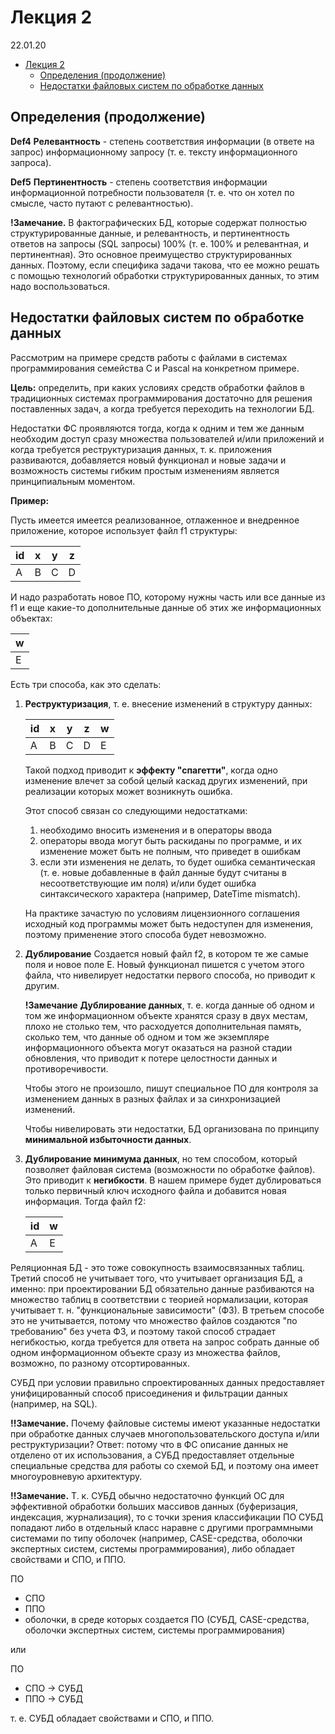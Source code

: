 # Лекция 2

22.01.20

- [Лекция 2](#Лекция-2)
  - [Определения (продолжение)](#Определения-продолжение)
  - [Недостатки файловых систем по обработке данных](#Недостатки-файловых-систем-по-обработке-данных)

## Определения (продолжение)

__Def4__ __Релевантность__ - степень соответствия информации (в ответе на запрос) информационному запросу (т. е. тексту информационного запроса).

__Def5__ __Пертинентность__ - степень соответствия информации информационной потребности пользователя (т. е. что он хотел по смысле, часто путают с релевантностью).

__!Замечание.__ В фактографических БД, которые содержат полностью структурированные данные, и релевантность, и пертинентность ответов на запросы (SQL запросы) 100% (т. е. 100% и релевантная, и пертинентная). Это основное преимущество структурированных данных. Поэтому, если специфика задачи такова, что ее можно решать с помощью технологий обработки структурированных данных, то этим надо воспользоваться.

## Недостатки файловых систем по обработке данных

Рассмотрим на примере средств работы с файлами в системах программирования семейства C и Pascal на конкретном примере.

__Цель:__ определить, при каких условиях средств обработки файлов в традиционных системах программирования достаточно для решения поставленных задач, а когда требуется переходить на технологии БД.

Недостатки ФС проявляются тогда, когда к одним и тем же данным необходим доступ сразу множества пользователей и/или приложений и когда требуется реструктуризация данных, т. к. приложения развиваются, добавляется новый функционал и новые задачи и возможность системы гибким простым изменениям является принципиальным моментом.

__Пример:__

Пусть имеется имеется реализованное, отлаженное и внедренное приложение, которое использует файл f1 структуры:

| id  | x   | y   | z   |
| --- | --- | --- | --- |
| A   | B   | C   | D   |

И надо разработать новое ПО, которому нужны часть или все данные из f1 и еще какие-то дополнительные данные об этих же информационных объектах:

w |
--|
E |

Есть три способа, как это сделать:

1. __Реструктуризация__, т. е. внесение изменений в структуру данных:

    | id  | x   | y   | z   | w   |
    | --- | --- | --- | --- | --- |
    | A   | B   | C   | D   | E   |

    Такой подход приводит к __эффекту "спагетти"__, когда одно изменение влечет за собой целый каскад других изменений, при реализации которых может возникнуть ошибка.

    Этот способ связан со следующими недостатками:

    1. необходимо вносить изменения и в операторы ввода
    2. операторы ввода могут быть раскиданы по программе, и их изменение может быть не полным, что приведет в ошибкам
    3. если эти изменения не делать, то будет ошибка семантическая (т. е. новые добавленные в файл данные будут считаны в несоответствующие им поля) и/или будет ошибка синтаксического характера (например, DateTime mismatch).

    На практике зачастую по условиям лицензионного соглашения исходный код программы может быть недоступен для изменения, поэтому применение этого способа будет невозможно.

2. __Дублирование__
    Создается новый файл f2, в котором те же самые поля и новое поле E. Новый функционал пишется с учетом этого файла, что нивелирует недостатки первого способа, но приводит к другим.

    __!Замечание__ __Дублирование данных__, т. е. когда данные об одном и том же информационном объекте хранятся сразу в двух местам, плохо не столько тем, что расходуется дополнительная память, сколько тем, что данные об одном и том же экземпляре информационного объекта могут оказаться на разной стадии обновления, что приводит к потере целостности данных и противоречивости.

    Чтобы этого не произошло, пишут специальное ПО для контроля за изменением данных в разных файлах и за синхронизацией изменений.

    Чтобы нивелировать эти недостатки, БД организована по принципу __минимальной избыточности данных__.

3. __Дублирование минимума данных__, но тем способом, который позволяет файловая система (возможности по обработке файлов). Это приводит к __негибкости__.
    В нашем примере будет дублироваться только первичный ключ исходного файла и добавится новая информация. Тогда файл f2:

    | id  | w   |
    | --- | --- |
    | A   | E   |

Реляционная БД - это тоже совокупность взаимосвязанных таблиц. Третий способ не учитывает того, что учитывает организация БД, а именно: при проектировании БД обязательно данные разбиваются на множество таблиц в соответствии с теорией нормализации, которая учитывает т. н. "функциональные зависимости" (ФЗ). В третьем способе это не учитывается, потому что множество файлов создаются "по требованию" без учета ФЗ, и поэтому такой способ страдает негибкостью, когда требуется для ответа на запрос собрать данные об одном информационном объекте сразу из множества файлов, возможно, по разному отсортированных.

СУБД при условии правильно спроектированных данных предоставляет унифицированный способ присоединения и фильтрации данных (например, на SQL).

__!!Замечание.__ Почему файловые системы имеют указанные недостатки при обработке данных случаев многопользовательского доступа и/или реструктуризации? Ответ: потому что в ФС описание данных не отделено от их использования, а СУБД предоставляет отдельные специальные средства для работы со схемой БД, и поэтому она имеет многоуровневую архитектуру.

__!!Замечание.__ Т. к. СУБД обычно недостаточно функций ОС для эффективной обработки больших массивов данных (буферизация, индексация, журнализация), то с точки зрения классификации ПО СУБД попадают либо в отдельный класс наравне с другими программными системами по типу оболочек (например, CASE-средства, оболочки экспертных систем, системы программирования), либо обладает свойствами и СПО, и ППО.

ПО

- СПО
- ППО
- оболочки, в среде которых создается ПО (СУБД, CASE-средства, оболочки экспертных систем, системы программирования)

или

ПО

- СПО -> СУБД
- ППО -> СУБД

т. е. СУБД обладает свойствами и СПО, и ППО.
